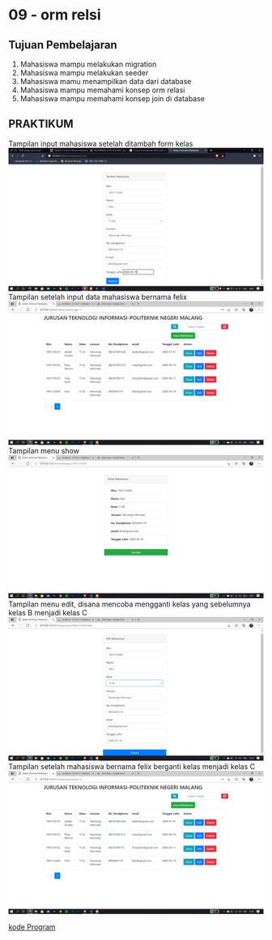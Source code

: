 # 09 - orm relsi

## Tujuan Pembelajaran

1. Mahasiswa mampu melakukan migration
2. Mahasiswa mampu melakukan seeder
3. Mahasiswa mamu menampilkan data dari database
4. Mahasiswa mampu memahami konsep orm relasi
5. Mahasiswa mampu memahami konsep join di database

## PRAKTIKUM 
Tampilan input mahasiswa setelah ditambah form kelas
![gambar](img/1.png)
Tampilan setelah input data mahasiswa bernama felix
![gambar](img/2.png)
Tampilan menu show
![gambar](img/3.png)
Tampilan menu edit, disana mencoba mengganti kelas yang sebelumnya kelas B menjadi kelas C
![gambar](img/4.png)
Tampilan setelah mahasiswa bernama felix berganti kelas menjadi kelas C
 ![gambar](img/5.png)

 [kode Program](../../src/09_orm_relasi)
